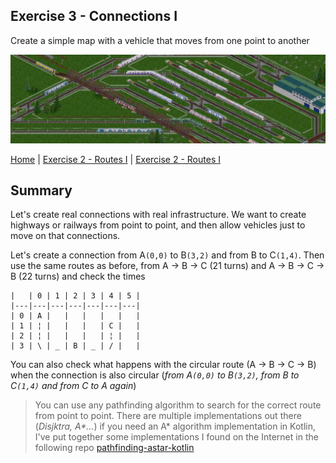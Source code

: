 ## Exercise 3 - Connections I

Create a simple map with a vehicle that moves from one point to another

<kbd> <img src="exercise_3_header.png" /> </kbd>

[Home](../README.md) | [Exercise 2 - Routes I](exercise-2.md) | [Exercise 2 - Routes I](exercise-2.md)

## Summary

Let's create real connections with real infrastructure. We want to create highways or railways from point to point, and
then allow vehicles just to move on that connections.

Let's create a connection from A`(0,0)` to B`(3,2)` and from B to C`(1,4)`. Then use the same routes as before, from A
&rarr; B &rarr; C (21 turns) and A &rarr; B &rarr; C &rarr; B (22 turns) and check the times

    |   | 0 | 1 | 2 | 3 | 4 | 5 |
    |---|---|---|---|---|---|---|
    | 0 | A |   |   |   |   |   |
    | 1 | ¦ |   |   |   | C |   |
    | 2 | ¦ |   |   |   | ¦ |   |
    | 3 | \ | _ | B | _ | / |   |

You can also check what happens with the circular route (A &rarr; B &rarr; C &rarr; B) when the connection is also
circular (_from A`(0,0)` to B`(3,2)`, from B to C`(1,4)` and from C to A again_)

> You can use any pathfinding algorithm to search for the correct route from point to point. There are multiple implementations out there (_Disjktra, A*..._)
> if you need an A* algorithm implementation in Kotlin, I've put together some implementations I found on the Internet in the following repo [pathfinding-astar-kotlin](https://github.com/caay2000/pathfinding-astar-kotlin)

